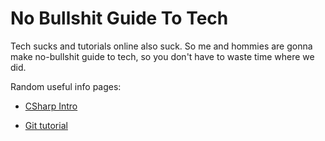 # No Bullshit Guide To Tech

Tech sucks and tutorials online also suck. So me and hommies are gonna make no-bullshit guide to tech, so you don't have to waste time where we did.


Random useful info pages:

* [CSharp Intro](https://github.com/raynoxu1337/no-bullshit-guide-to-tech/blob/main/CSharp/MAIN.md)

* [Git tutorial](https://github.com/raynoxu1337/no-bullshit-guide-to-tech/blob/main/GIT/MAIN.md)